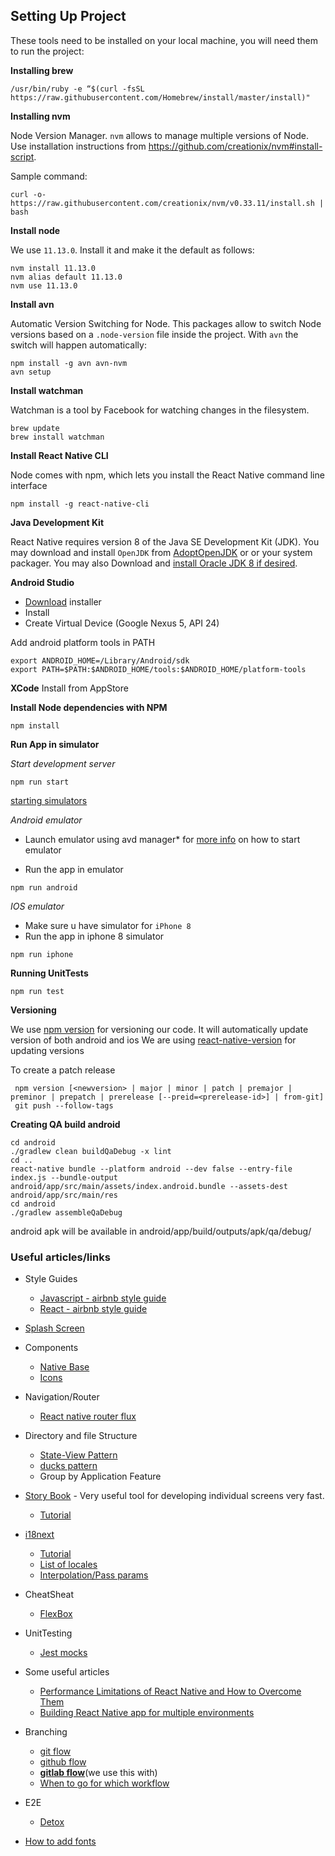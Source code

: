 ## Setting Up Project

These tools need to be installed on your local machine, you will need them to run the project:

**Installing brew**
```
/usr/bin/ruby -e “$(curl -fsSL https://raw.githubusercontent.com/Homebrew/install/master/install)"
```
**Installing nvm**

Node Version Manager. `nvm` allows to manage multiple versions of Node.
Use installation instructions from https://github.com/creationix/nvm#install-script.

Sample command:
```
curl -o- https://raw.githubusercontent.com/creationix/nvm/v0.33.11/install.sh | bash
```

**Install node**

We use `11.13.0`. Install it and make it the default as follows:
```
nvm install 11.13.0
nvm alias default 11.13.0
nvm use 11.13.0
```

**Install avn**

Automatic Version Switching for Node. This packages allow to switch Node versions
based on a `.node-version` file inside the project. With `avn` the switch
will happen automatically:

```
npm install -g avn avn-nvm
avn setup
```

**Install watchman**

Watchman is a tool by Facebook for watching changes in the filesystem.
```
brew update
brew install watchman
```

**Install React Native CLI**

Node comes with npm, which lets you install the React Native command line interface
```
npm install -g react-native-cli
```

**Java Development Kit**

React Native requires version 8 of the Java SE Development Kit (JDK). You may download and install `OpenJDK` from [AdoptOpenJDK](https://adoptopenjdk.net/) or or your system packager. You may also Download and [install Oracle JDK 8 if desired](https://www.oracle.com/technetwork/java/javase/downloads/jdk8-downloads-2133151.html).

**Android Studio**

* [Download](https://developer.android.com/studio/) installer
* Install
* Create Virtual Device (Google Nexus 5, API 24)

Add android platform tools in PATH

```
export ANDROID_HOME=/Library/Android/sdk
export PATH=$PATH:$ANDROID_HOME/tools:$ANDROID_HOME/platform-tools
```

**XCode**
Install from AppStore

**Install Node dependencies with NPM**

```
npm install
```

**Run App in simulator**

*Start development server*
```
npm run start
```

[starting simulators](https://medium.com/@daspinola/setting-up-android-and-ios-emulators-22d82494deda)

*Android emulator*

* Launch emulator using avd manager* for [more info](https://developer.android.com/studio/run/emulator) on how to start emulator    

* Run the app in emulator
```
npm run android
```

*IOS emulator*

* Make sure u have simulator for `iPhone 8`
* Run the app in iphone 8 simulator
```
npm run iphone
```

**Running UnitTests**
```
npm run test
```

**Versioning**

We use [npm version](https://docs.npmjs.com/cli/version) for versioning our code. It will automatically update version of both android and ios
We are using [react-native-version](https://github.com/stovmascript/react-native-version) for updating versions

To create a patch release
```
 npm version [<newversion> | major | minor | patch | premajor | preminor | prepatch | prerelease [--preid=<prerelease-id>] | from-git]
 git push --follow-tags
```

**Creating QA build android**
```
cd android
./gradlew clean buildQaDebug -x lint
cd ..
react-native bundle --platform android --dev false --entry-file index.js --bundle-output android/app/src/main/assets/index.android.bundle --assets-dest android/app/src/main/res
cd android
./gradlew assembleQaDebug
```

android apk will be  available in android/app/build/outputs/apk/qa/debug/

### Useful articles/links
* Style Guides
    * [Javascript - airbnb style guide](https://github.com/airbnb/javascript)
    * [React - airbnb style guide](https://github.com/airbnb/javascript/tree/master/react)
* [Splash Screen](https://medium.com/@appstud/add-a-splash-screen-to-a-react-native-app-810492e773f9)
* Components
    * [Native Base](https://docs.nativebase.io/Components.html#Components)
    * [Icons](https://github.com/oblador/react-native-vector-icons)
* Navigation/Router
    * [React native router flux](https://github.com/aksonov/react-native-router-flux/blob/master/docs/API.md)
* Directory and file Structure
    * [State-View Pattern](https://asleepysamurai.com/articles/organizing-your-react-redux-codebase)
    * [ducks pattern](https://www.freecodecamp.org/news/scaling-your-redux-app-with-ducks-6115955638be/)
    * Group by Application Feature
* [Story Book](https://storybook.js.org/docs/guides/guide-react-native/) - Very useful tool for developing individual screens very fast.
    * [Tutorial](https://www.reactnativeschool.com/building-a-component-library/build-a-button-component)
* [i18next](https://react.i18next.com/latest/using-with-hooks)
    * [Tutorial](https://www.youtube.com/watch?v=L2vaocDlg-s)
    * [List of locales](https://gist.github.com/ndbroadbent/b1e96c4e0137223c53d0410e060b9fc0)
    * [Interpolation/Pass params](https://www.i18next.com/translation-function/interpolation)
* CheatSheat
    * [FlexBox](https://medium.com/wix-engineering/the-full-react-native-layout-cheat-sheet-a4147802405c)
* UnitTesting
    * [Jest mocks](https://medium.com/@rickhanlonii/understanding-jest-mocks-f0046c68e53c)
    
* Some useful articles
    * [Performance Limitations of React Native and How to Overcome Them](https://medium.com/@talkol/performance-limitations-of-react-native-and-how-to-overcome-them-947630d7f440)
    * [Building React Native app for multiple environments](https://medium.com/@ywongcode/building-multiple-versions-of-a-react-native-app-4361252ddde5)

* Branching
    * [git flow](https://nvie.com/posts/a-successful-git-branching-model/)
    * [github flow](https://guides.github.com/introduction/flow/)
    * **[gitlab flow](https://docs.gitlab.com/ee/workflow/gitlab_flow.html)**(we use this with)
    * [When to go for which workflow](https://stackoverflow.com/questions/18188492/what-are-the-pros-and-cons-of-git-flow-vs-github-flow)
* E2E
    * [Detox](https://github.com/wix/react-native-crash-course/blob/master/docs/App.e2e.md)
* [How to add fonts](https://medium.com/@kswanie21/custom-fonts-in-react-native-tutorial-for-ios-android-76ceeaa0eb78)        

